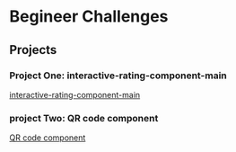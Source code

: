 # Begineer Challenges

## Projects

### Project One: interactive-rating-component-main

[interactive-rating-component-main](./interactive-rating-component-main)

### project Two: QR code component

[QR code component](./qr-code-component-main)
